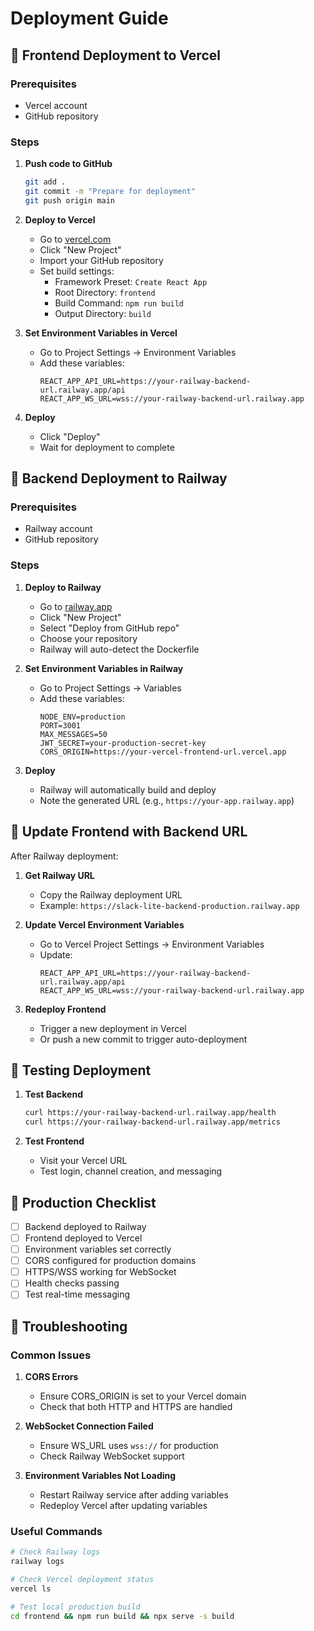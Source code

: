 # Deployment Guide

## 🚀 Frontend Deployment to Vercel

### Prerequisites
- Vercel account
- GitHub repository

### Steps

1. **Push code to GitHub**
   ```bash
   git add .
   git commit -m "Prepare for deployment"
   git push origin main
   ```

2. **Deploy to Vercel**
   - Go to [vercel.com](https://vercel.com)
   - Click "New Project"
   - Import your GitHub repository
   - Set build settings:
     - Framework Preset: `Create React App`
     - Root Directory: `frontend`
     - Build Command: `npm run build`
     - Output Directory: `build`

3. **Set Environment Variables in Vercel**
   - Go to Project Settings → Environment Variables
   - Add these variables:
     ```
     REACT_APP_API_URL=https://your-railway-backend-url.railway.app/api
     REACT_APP_WS_URL=wss://your-railway-backend-url.railway.app
     ```

4. **Deploy**
   - Click "Deploy"
   - Wait for deployment to complete

## 🚂 Backend Deployment to Railway

### Prerequisites
- Railway account
- GitHub repository

### Steps

1. **Deploy to Railway**
   - Go to [railway.app](https://railway.app)
   - Click "New Project"
   - Select "Deploy from GitHub repo"
   - Choose your repository
   - Railway will auto-detect the Dockerfile

2. **Set Environment Variables in Railway**
   - Go to Project Settings → Variables
   - Add these variables:
     ```
     NODE_ENV=production
     PORT=3001
     MAX_MESSAGES=50
     JWT_SECRET=your-production-secret-key
     CORS_ORIGIN=https://your-vercel-frontend-url.vercel.app
     ```

3. **Deploy**
   - Railway will automatically build and deploy
   - Note the generated URL (e.g., `https://your-app.railway.app`)

## 🔄 Update Frontend with Backend URL

After Railway deployment:

1. **Get Railway URL**
   - Copy the Railway deployment URL
   - Example: `https://slack-lite-backend-production.railway.app`

2. **Update Vercel Environment Variables**
   - Go to Vercel Project Settings → Environment Variables
   - Update:
     ```
     REACT_APP_API_URL=https://your-railway-backend-url.railway.app/api
     REACT_APP_WS_URL=wss://your-railway-backend-url.railway.app
     ```

3. **Redeploy Frontend**
   - Trigger a new deployment in Vercel
   - Or push a new commit to trigger auto-deployment

## 🧪 Testing Deployment

1. **Test Backend**
   ```bash
   curl https://your-railway-backend-url.railway.app/health
   curl https://your-railway-backend-url.railway.app/metrics
   ```

2. **Test Frontend**
   - Visit your Vercel URL
   - Test login, channel creation, and messaging

## 📝 Production Checklist

- [ ] Backend deployed to Railway
- [ ] Frontend deployed to Vercel
- [ ] Environment variables set correctly
- [ ] CORS configured for production domains
- [ ] HTTPS/WSS working for WebSocket
- [ ] Health checks passing
- [ ] Test real-time messaging

## 🔧 Troubleshooting

### Common Issues

1. **CORS Errors**
   - Ensure CORS_ORIGIN is set to your Vercel domain
   - Check that both HTTP and HTTPS are handled

2. **WebSocket Connection Failed**
   - Ensure WS_URL uses `wss://` for production
   - Check Railway WebSocket support

3. **Environment Variables Not Loading**
   - Restart Railway service after adding variables
   - Redeploy Vercel after updating variables

### Useful Commands

```bash
# Check Railway logs
railway logs

# Check Vercel deployment status
vercel ls

# Test local production build
cd frontend && npm run build && npx serve -s build
```
